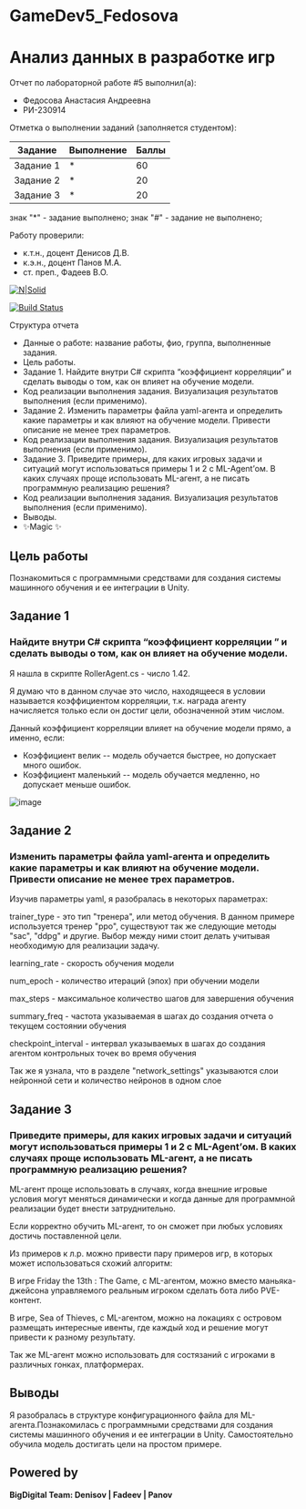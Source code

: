 # GameDev5_Fedosova
# Анализ данных в разработке игр
Отчет по лабораторной работе #5 выполнил(а):
- Федосова Анастасия Андреевна
- РИ-230914

Отметка о выполнении заданий (заполняется студентом):

| Задание | Выполнение | Баллы |
| ------ | ------ | ------ |
| Задание 1 | * | 60 |
| Задание 2 | * | 20 |
| Задание 3 | * | 20 |

знак "*" - задание выполнено; знак "#" - задание не выполнено;

Работу проверили:
- к.т.н., доцент Денисов Д.В.
- к.э.н., доцент Панов М.А.
- ст. преп., Фадеев В.О.


[![N|Solid](https://cldup.com/dTxpPi9lDf.thumb.png)](https://nodesource.com/products/nsolid)

[![Build Status](https://travis-ci.org/joemccann/dillinger.svg?branch=master)](https://travis-ci.org/joemccann/dillinger)

Структура отчета

- Данные о работе: название работы, фио, группа, выполненные задания.
- Цель работы.
- Задание 1. Найдите внутри C# скрипта “коэффициент корреляции” и сделать выводы о том, как он влияет на обучение модели.
- Код реализации выполнения задания. Визуализация результатов выполнения (если применимо).
- Задание 2. Изменить параметры файла yaml-агента и определить какие параметры и как влияют на обучение модели. Привести описание не менее трех параметров.
- Код реализации выполнения задания. Визуализация результатов выполнения (если применимо).
- Задание 3. Приведите примеры, для каких игровых задачи и ситуаций могут использоваться примеры 1 и 2 с ML-Agent’ом. В каких случаях проще использовать ML-агент, а не писать программную реализацию решения? 
- Код реализации выполнения задания. Визуализация результатов выполнения (если применимо).
- Выводы.
- ✨Magic ✨

## Цель работы
Познакомиться с программными средствами для создания системы машинного обучения и ее интеграции в Unity.

## Задание 1
### Найдите внутри C# скрипта “коэффициент корреляции ” и сделать выводы о том, как он влияет на обучение модели.
Я нашла в скрипте RollerAgent.cs - число 1.42.

Я думаю что в данном случае это число, находящееся в условии называется коэффициентом корреляции, т.к. награда агенту начисляется только если он достиг цели, обозначенной этим числом.

Данный коэффициент корреляции влияет на обучение модели прямо, а именно, если:
* Коэффициент велик -- модель обучается быстрее, но допускает много ошибок. 
* Коэффициент маленький -- модель обучается медленно, но допускает меньше ошибок.

![image](https://github.com/user-attachments/assets/5c9e7136-ab63-494e-be7f-da9b4afc7ac3)


## Задание 2
### Изменить параметры файла yaml-агента и определить какие параметры и как влияют на обучение модели. Привести описание не менее трех параметров.
Изучив параметры yaml, я разобралась в некоторых параметрах:

trainer_type - это тип "тренера", или метод обучения. В данном примере используется тренер "ppo", существуют так же следующие методы "sac", "ddpg" и другие. Выбор между ними стоит делать учитывая необходимую для реализации задачу.

learning_rate - скорость обучения модели

num_epoch - количество итераций (эпох) при обучении модели

max_steps - максимальное количество шагов для завершения обучения

summary_freq - частота указываемая в шагах до создания отчета о текущем состоянии обучения

checkpoint_interval - интервал указываемых в шагах до создания агентом контрольных точек во время обучения

Так же я узнала, что в разделе "network_settings" указываются слои нейронной сети и количество нейронов в одном слое 

## Задание 3
### Приведите примеры, для каких игровых задачи и ситуаций могут использоваться примеры 1 и 2 с ML-Agent’ом. В каких случаях проще использовать ML-агент, а не писать программную реализацию решения? 

ML-агент проще использовать в случаях, когда внешние игровые условия могут меняться динамически и когда данные для программной реализации будет внести затруднительно.

Если корректно обучить ML-агент, то он сможет при любых условиях достичь поставленной цели.

Из примеров к л.р. можно привести пару примеров игр, в которых может использоваться схожий алгоритм:

В игре Friday the 13th : The Game, с ML-агентом, можно вместо маньяка-джейсона управляемого реальным игроком сделать бота либо PVE-контент.

В игре, Sea of Thieves, с ML-агентом, можно на локациях с островом размещать интересные ивенты, где каждый ход и решение могут привести к разному результату.

Так же ML-агент можно использовать для состязаний с игроками в различных гонках, платформерах.

## Выводы
Я разобралась в структуре конфигурационного файла для ML-агента.Познакомилась с программными средствами для создания системы машинного обучения и ее интеграции в Unity. Самостоятельно обучила модель достигать цели на простом примере.

## Powered by

**BigDigital Team: Denisov | Fadeev | Panov**
